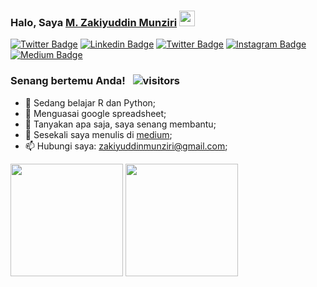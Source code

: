 ### Halo, Saya <a href="https://twiter.com/prasastipagi" target="_blank">M. Zakiyuddin Munziri</a> <img src="https://media.giphy.com/media/hvRJCLFzcasrR4ia7z/giphy.gif" width="25px">

[![Twitter Badge](https://img.shields.io/badge/-Twitter-00acee?style=flat-square&logo=Twitter&logoColor=white)](https://twitter.com/prasastipagi)
[![Linkedin Badge](https://img.shields.io/badge/-LinkedIn-0e76a8?style=flat-square&logo=Linkedin&logoColor=white)](https://linkedin.com/in/mzakiyuddin)
[![Twitter Badge](https://img.shields.io/badge/-Twitter-00acee?style=flat-square&logo=Twitter&logoColor=white)](https://twitter.com/zakiego)
[![Instagram Badge](https://img.shields.io/badge/-Instagram-e4405f?style=flat-square&logo=Instagram&logoColor=white)](https://instagram.com/zaki.ego/)
[![Medium Badge](https://img.shields.io/badge/medium-%2312100E.svg?&style=for-square&logo=medium&logoColor=white)](https://mzakiyuddin.medium.com/)


### Senang bertemu Anda! &nbsp; ![visitors](https://visitor-badge.glitch.me/badge?page_id=page.id)

- 🌱 Sedang belajar R dan Python;
- 👀 Menguasai google spreadsheet;
- 💬 Tanyakan apa saja, saya senang membantu;
- 📝 Sesekali saya menulis di [medium](https://mzakiyuddin.medium.com);
- 📫 Hubungi saya: zakiyuddinmunziri@gmail.com;


<p>
  <img height="180em" src="https://github-readme-stats.vercel.app/api?username=zakiego&show_icons=true&hide_border=true&&count_private=true&include_all_commits=true" />
  <img height="180em" src="https://github-readme-stats.vercel.app/api/top-langs/?username=zakiego&exclude_repo=KNN-Image-Classification&show_icons=true&hide_border=true&layout=compact&langs_count=8"/>
</p>

<!---

Terinspirasi dari https://github.com/Gapur/Gapur/blob/main/README.md

--->
